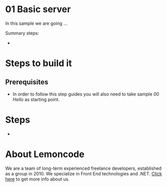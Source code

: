 # 01 Basic server

In this sample we are going ...

Summary steps:

- 

# Steps to build it

## Prerequisites

- In order to follow this step guides you will also need to take sample _00 Hello_ as starting point.

# Steps

- 

# About Lemoncode

We are a team of long-term experienced freelance developers, established as a group in 2010.
We specialize in Front End technologies and .NET. [Click here](http://lemoncode.net/services/en/#en-home) to get more info about us. 
